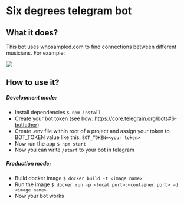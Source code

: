 # Six degrees telegram bot

## What it does?

This bot uses whosampled.com to find connections between different musicians.
For example:

![](https://i.ibb.co/74h9Njc/Screenshot-from-2020-03-06-17-46-16.png)

## How to use it?

##### Development mode:

- Install dependencies
  `$ npm install`
- Create your bot token (see how: https://core.telegram.org/bots#6-botfather)
- Create .env file within root of a project and assign your token to BOT_TOKEN value like this:
  `BOT_TOKEN=<your token>`
- Now run the app
  `$ npm start`
- Now you can write `/start` to your bot in telegram

##### Production mode:

- Build docker image
  `$ docker build -t <image name>`
- Run the image
  `$ docker run -p <local port>:<container port> -d <image name>`
- Now your bot works
